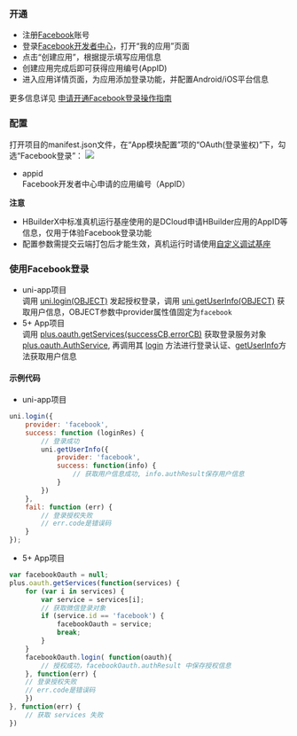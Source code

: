 ### 开通  
- 注册[Facebook](http://www.facebook.com)账号  
- 登录[Facebook开发者中心](http://developers.facebook.com/)，打开“我的应用”页面  
- 点击“创建应用”，根据提示填写应用信息  
- 创建应用完成后即可获得应用编号(AppID)  
- 进入应用详情页面，为应用添加登录功能，并配置Android/iOS平台信息  

更多信息详见 [申请开通Facebook登录操作指南](https://uniapp.dcloud.io/app-oauth-facebook-open)  


### 配置  
打开项目的manifest.json文件，在“App模块配置”项的“OAuth(登录鉴权)”下，勾选“Facebook登录”：
![](https://native-res.dcloud.net.cn/images/uniapp/oauth/facebook-manifest.png)

- appid  
Facebook开发者中心申请的应用编号（AppID）  

**注意**
- HBuilderX中标准真机运行基座使用的是DCloud申请HBuilder应用的AppID等信息，仅用于体验Facebook登录功能
- 配置参数需提交云端打包后才能生效，真机运行时请使用[自定义调试基座](https://ask.dcloud.net.cn/article/35115)


### 使用Facebook登录  

- uni-app项目  
调用 [uni.login(OBJECT)](api/plugins/login?id=login) 发起授权登录，调用 [uni.getUserInfo(OBJECT)](https://uniapp.dcloud.io/api/plugins/login?id=getuserinfo) 获取用户信息，OBJECT参数中provider属性值固定为`facebook`
- 5+ App项目  
调用 [plus.oauth.getServices(successCB,errorCB)](https://www.html5plus.org/doc/zh_cn/oauth.html#plus.oauth.getServices) 获取登录服务对象 [plus.oauth.AuthService](https://www.html5plus.org/doc/zh_cn/oauth.html#plus.oauth.AuthService), 再调用其 [login](https://www.html5plus.org/doc/zh_cn/oauth.html#plus.oauth.AuthService.login) 方法进行登录认证、[getUserInfo](https://www.html5plus.org/doc/zh_cn/oauth.html#plus.oauth.AuthService.getUserInfo)方法获取用户信息  


#### 示例代码  
- uni-app项目  
``` js  
uni.login({
    provider: 'facebook',
    success: function (loginRes) {
        // 登录成功
        uni.getUserInfo({
            provider: 'facebook',
            success: function(info) {
                // 获取用户信息成功, info.authResult保存用户信息
            }
        })
    },
    fail: function (err) {
        // 登录授权失败  
        // err.code是错误码
    }
});
```  

- 5+ App项目  
``` js  
var facebookOauth = null;
plus.oauth.getServices(function(services) {
	for (var i in services) {
		var service = services[i];
		// 获取微信登录对象 
		if (service.id == 'facebook') {
			facebookOauth = service;
			break;
		}
	}
	facebookOauth.login( function(oauth){
		// 授权成功，facebookOauth.authResult 中保存授权信息  
	}, function(err) {
    // 登录授权失败  
    // err.code是错误码
	})
}, function(err) {
	// 获取 services 失败
})
```


